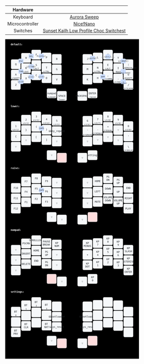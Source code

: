 | Hardware | |
|:--:|:--:|
| Keyboard | [Aurora Sweep](https://splitkb.com/products/aurora-sweep)|
| Microcontroller |[Nice!Nano](https://splitkb.com/products/nice-nano)|
| Switches | [Sunset Kailh Low Profile Choc Switchest](https://splitkb.com/products/sunset-kailh-low-profile-choc-switches) |

![Keyboard layout](https://github.com/AdemIngham/zmk-config/blob/main/documentation/my_keymap.png?raw=true)